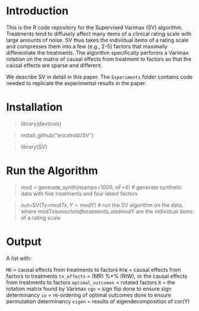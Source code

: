 # Introduction

This is the R code repository for the Supervised Varimax (SV) algorithm. Treatments tend to diffusely affect many items of a clinical rating scale with large amounts of noise. SV thus takes the individual items of a rating scale and compresses them into a few (e.g., 2-5) factors that maximally differentiate the treatments. The algorithm specifically performs a Varimax rotation on the matrix of causal effects from treatment to factors so that the causal effects are sparse and different.

We describe SV in detail in this paper. The `Experiments` folder contains code needed to replicate the experimental results in the paper.

# Installation

> library(devtools)

> install_github("ericstrobl/SV")

> library(SV)

# Run the Algorithm

> mod = generate_synth(nsamps=1000, nF=4) # generate synthetic data with five treatments and four latent factors

> out=SV(Tx=mod$Tx,Y=mod$Y) # run the SV algorithm on the data, where mod$Tx is a vector of treatments, and mod$Y are the individual items of a rating scale

# Output

A list with:

`MR` = causal effects from treatments to factors
`RtW` = causal effects from factors to treatments
`tx_effects` = (MR) %*% (RtW), or the causal effects from treatments to factors
`optimal_outcomes` = rotated factors
`R` = the rotation matrix found by Varimax
`sgn` = sign flip done to ensure sign determinancy
`io` = re-ordering of optimal outcomes done to ensure permutation determinancy
`eigen` = results of eigendecomposition of cor(Y)


